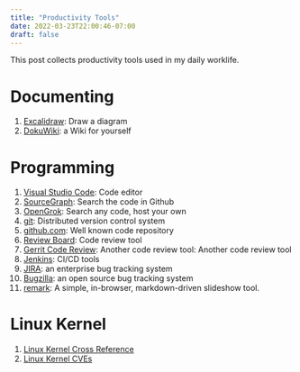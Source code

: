 ```yaml
---
title: "Productivity Tools"
date: 2022-03-23T22:00:46-07:00
draft: false
---
```


This post collects productivity tools used in my daily worklife.

# Documenting
1. [Excalidraw](https://excalidraw.com/): Draw a diagram
2. [DokuWiki](https://www.dokuwiki.org/dokuwiki): a Wiki for yourself

# Programming 
1. [Visual Studio Code](https://code.visualstudio.com/): Code editor
2. [SourceGraph](https://sourcegraph.com/search): Search the code in Github
3. [OpenGrok](https://oracle.github.io/opengrok/): Search any code, host your own
4. [git](https://git-scm.com/): Distributed version control system
4. [github.com](github.com): Well known code repository
5. [Review Board](https://www.reviewboard.org/): Code review tool
6. [Gerrit Code Review](https://www.gerritcodereview.com/): Another code review tool: Another code review tool 
7. [Jenkins](https://www.jenkins.io/): CI/CD tools
8. [JIRA](https://jira.atlassian.com/): an enterprise bug tracking system
9. [Bugzilla](https://www.bugzilla.org/): an open source bug tracking system 
10. [remark](https://github.com/gnab/remark): A simple, in-browser, markdown-driven slideshow tool.

# Linux Kernel
1. [Linux Kernel Cross Reference](https://elixir.bootlin.com/linux/latest/source) 
1. [Linux Kernel CVEs](https://www.linuxkernelcves.com/cves/) 
